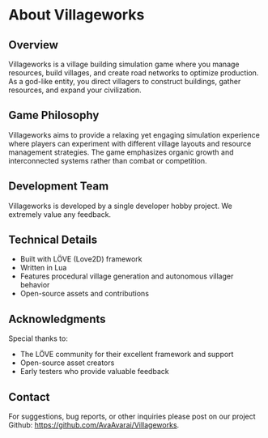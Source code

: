 # About Villageworks

## Overview

Villageworks is a village building simulation game where you manage resources, build villages, and create road networks to optimize production. As a god-like entity, you direct villagers to construct buildings, gather resources, and expand your civilization.

## Game Philosophy

Villageworks aims to provide a relaxing yet engaging simulation experience where players can experiment with different village layouts and resource management strategies. The game emphasizes organic growth and interconnected systems rather than combat or competition.

## Development Team

Villageworks is developed by a single developer hobby project. We extremely value any feedback.

## Technical Details

- Built with LÖVE (Love2D) framework
- Written in Lua
- Features procedural village generation and autonomous villager behavior
- Open-source assets and contributions

## Acknowledgments

Special thanks to:

- The LÖVE community for their excellent framework and support
- Open-source asset creators
- Early testers who provide valuable feedback

## Contact

For suggestions, bug reports, or other inquiries please post on our project Github: <https://github.com/AvaAvarai/Villageworks>.
